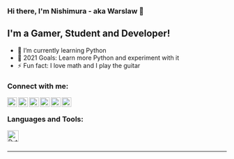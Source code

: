 ### Hi there, I'm Nishimura - aka Warslaw 👋

## I'm a Gamer, Student and Developer!

- 🌱 I’m currently learning Python
- 🥅 2021 Goals: Learn more Python and experiment with it
- ⚡ Fun fact: I love math and I play the guitar

### Connect with me:

[<img align="left" alt="YourLocalJapanese | YouTube" width="22px" src="https://cdn.jsdelivr.net/npm/simple-icons@v3/icons/youtube.svg" />][youtube]
[<img align="left" alt="YourLocalJapanese | Twitter" width="22px" src="https://cdn.jsdelivr.net/npm/simple-icons@v3/icons/twitter.svg" />][twitter]
[<img align="left" alt="Warslaw | Discord" width="22px" src="https://cdn.jsdelivr.net/npm/simple-icons@3.13.0/icons/discord.svg" />][discord]
[<img align="left" alt="Warslaw | Reddit" width="22px" src="https://cdn.jsdelivr.net/npm/simple-icons@3.13.0/icons/reddit.svg" />][reddit]
[<img align="left" alt="YourLocalJapanese | Spotify" width="22px" src="https://cdn.jsdelivr.net/npm/simple-icons@3.13.0/icons/spotify.svg" />][spotify]
[<img align="left" alt="Warslaw | Steam" width="22px" src="https://cdn.jsdelivr.net/npm/simple-icons@3.13.0/icons/steam.svg" />][steam]


<br />

### Languages and Tools:

[<img align="left" alt="Python" width="26px" src="https://cdn.jsdelivr.net/npm/simple-icons@3.13.0/icons/python.svg" />][memejulien]

<br />
<br />

---

</details>

[twitter]: https://twitter.com/IocalJapanese
[youtube]: https://www.youtube.com/channel/UCmmYlMbP34KGQx2BOdSG87g
[memejulien]: https://discord.gg/RCuRNnzK8g
[discord]: https://discord.gg/JxvyhCMnWQ
[reddit]: https://www.reddit.com/user/WarsIaw
[spotify]: https://open.spotify.com/user/3wmtk4gqe2bkzqg00jun6c3q9
[steam]: https://steamcommunity.com/id/Warslaw/


